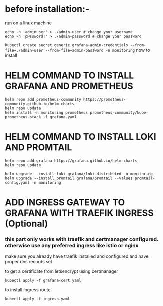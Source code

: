 # before installation:- 

run on a linux machine

```
echo -n 'adminuser' > ./admin-user # change your username
echo -n 'p@ssword!' > ./admin-password # change your password
```


` kubectl create secret generic grafana-admin-credentials --from-file=./admin-user --from-file=admin-password -n monitoring `
now to install 

# HELM COMMAND TO INSTALL GRAFANA AND PROMETHEUS
```
helm repo add prometheus-community https://prometheus-community.github.io/helm-charts
helm repo update
helm install -n monitoring prometheus prometheus-community/kube-prometheus-stack -f grafana.yaml
```


# HELM COMMAND TO INSTALL LOKI AND PROMTAIL



```
helm repo add grafana https://grafana.github.io/helm-charts
helm repo update

helm upgrade --install loki grafana/loki-distributed -n monitoring
helm upgrade --install promtail grafana/promtail --values promtail-config.yaml -n monitoring
```


# ADD INGRESS GATEWAY TO GRAFANA WITH TRAEFIK INGRESS (Optional)  

### this part only works with traefik and certmanager configured. otherwise use any preferred ingress like istio or nginx 

make sure you already have traefik installed and configured and have proper dns records set 

to get a certificate from letsencrypt using certmanager

`kubectl apply -f grafana-cert.yaml`

to install ingress route

`kubectl apply -f ingress.yaml`